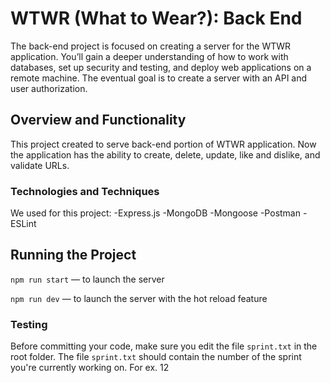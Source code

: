 # WTWR (What to Wear?): Back End
The back-end project is focused on creating a server for the WTWR application. You’ll gain a deeper understanding of how to work with databases, set up security and testing, and deploy web applications on a remote machine. The eventual goal is to create a server with an API and user authorization.

## Overview and Functionality
This project created to serve back-end portion of WTWR application.
Now the application has the ability to create, delete, update, like and dislike, and validate URLs.

### Technologies and Techniques
We used for this project:
-Express.js
-MongoDB
-Mongoose
-Postman
-ESLint

## Running the Project
`npm run start` — to launch the server 

`npm run dev` — to launch the server with the hot reload feature

### Testing
Before committing your code, make sure you edit the file `sprint.txt` in the root folder. The file `sprint.txt` should contain the number of the sprint you're currently working on. For ex. 12
